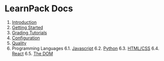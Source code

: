 # LearnPack Docs

1. [Introduction](./introduction.md)
2. [Getting Started](./getting-started.md)
3. [Grading Tutorials](./grading-tutorials.md)
4. [Configuration](./learnpack-configuration.md)
5. [Quality](./tutorial-quality.md)
6. Programming Languages
   6.1. [Javascript](./learnpack-with-javascript.md)
   6.2. [Python](./learnpack-with-python.md)
   6.3. [HTML/CSS](./learnpack-with-html-css.md)
   6.4. [React](./learnpack-with-react.md)
   6.5. [The DOM](./learnpack-with-dom.md)
